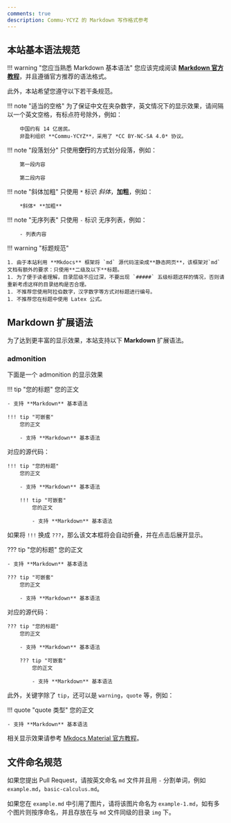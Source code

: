 ```yaml
---
comments: true
description: Commu-YCYZ 的 Markdown 写作格式参考
---
```


## 本站基本语法规范

!!! warning "您应当熟悉 Markdown 基本语法"
    您应该完成阅读 **[Markdown 官方教程](https://markdown.com.cn/intro.html)**，并且遵循官方推荐的语法格式。

此外，本站希望您遵守以下若干条规范。

!!! note "适当的空格"
    为了保证中文在夹杂数字，英文情况下的显示效果，请间隔以一个英文空格，有标点符号除外，例如：

        中国约有 14 亿居民。
        非盈利组织 **Commu-YCYZ**，采用了 *CC BY-NC-SA 4.0* 协议。


!!! note "段落划分"
    只使用**空行**的方式划分段落，例如：

        第一段内容

        第二段内容

!!! note "斜体加粗"
    只使用 `*` 标识 *斜体*，**加粗**，例如：

        *斜体* **加粗**


!!! note "无序列表"
    只使用 `-` 标识 无序列表，例如：

        - 列表内容


!!! warning "标题规范"

    1. 由于本站利用 **Mkdocs** 框架将 `md` 源代码渲染成**静态网页**，该框架对`md`文档有额外的要求：只使用**二级及以下**标题。
    1. 为了便于读者理解，目录层级不应过深，不要出现 `#####` 五级标题这样的情况，否则请重新考虑这样的目录结构是否合理。
    1. 不推荐您使用阿拉伯数字，汉字数字等方式对标题进行编号。
    1. 不推荐您在标题中使用 Latex 公式。

## Markdown 扩展语法

为了达到更丰富的显示效果，本站支持以下 **Markdown** 扩展语法。

### admonition

下面是一个 admonition 的显示效果

!!! tip "您的标题"
    您的正文

    - 支持 **Markdown** 基本语法

    !!! tip "可嵌套"
        您的正文

        - 支持 **Markdown** 基本语法

对应的源代码：


    !!! tip "您的标题"
        您的正文

        - 支持 **Markdown** 基本语法

        !!! tip "可嵌套"
            您的正文

            - 支持 **Markdown** 基本语法

如果将 `!!!` 换成 `???`，那么该文本框将会自动折叠，并在点击后展开显示。

??? tip "您的标题"
    您的正文

    - 支持 **Markdown** 基本语法

    ??? tip "可嵌套"
        您的正文

        - 支持 **Markdown** 基本语法

对应的源代码：


    ??? tip "您的标题"
        您的正文

        - 支持 **Markdown** 基本语法

        ??? tip "可嵌套"
            您的正文

            - 支持 **Markdown** 基本语法

此外，关键字除了 `tip`，还可以是 `warning`，`quote` 等，例如：

!!! quote "quote 类型"
    您的正文

    - 支持 **Markdown** 基本语法

相关显示效果请参考 [Mkdocs Material 官方教程](https://squidfunk.github.io/mkdocs-material/reference/admonitions/#supported-types)。

## 文件命名规范

如果您提出 Pull Request，请按英文命名 `md` 文件并且用 `-` 分割单词，例如 `example.md`，`basic-calculus.md`。

如果您在 `example.md` 中引用了图片，请将该图片命名为 `example-1.md`，如有多个图片则按序命名，并且存放在与 `md` 文件同级的目录 `img` 下。
